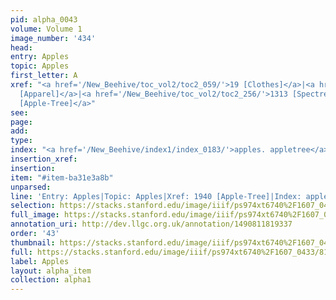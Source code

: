 ```yaml
---
pid: alpha_0043
volume: Volume 1
image_number: '434'
head: 
entry: Apples
topic: Apples
first_letter: A
xref: "<a href='/New_Beehive/toc_vol2/toc2_059/'>19 [Clothes]</a>|<a href='/New_Beehive/toc_vol2/toc2_076/'>194
  [Apparel]</a>|<a href='/New_Beehive/toc_vol2/toc2_256/'>1313 [Spectres]</a>|<a href='/New_Beehive/toc_vol2/toc2_357/'>1940
  [Apple-Tree]</a>"
see: 
page: 
add: 
type: 
index: "<a href='/New_Beehive/index1/index_0183/'>apples. appletree</a>"
insertion_xref: 
insertion: 
item: "#item-ba31e3a8b"
unparsed: 
line: 'Entry: Apples|Topic: Apples|Xref: 1940 [Apple-Tree]|Index: apples. appletree|#item-ba31e3a8b'
selection: https://stacks.stanford.edu/image/iiif/ps974xt6740%2F1607_0433/814,1359,3040,375/full/0/default.jpg
full_image: https://stacks.stanford.edu/image/iiif/ps974xt6740%2F1607_0433/full/full/0/default.jpg
annotation_uri: http://dev.llgc.org.uk/annotation/1490811819337
order: '43'
thumbnail: https://stacks.stanford.edu/image/iiif/ps974xt6740%2F1607_0433/814,1359,600,180/250,/0/default.jpg
full: https://stacks.stanford.edu/image/iiif/ps974xt6740%2F1607_0433/814,1359,3040,375/full/0/default.jpg
label: Apples
layout: alpha_item
collection: alpha1
---
```


